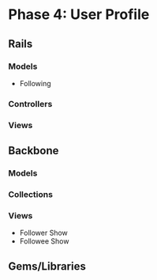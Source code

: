 # Phase 4: User Profile

## Rails
### Models
* Following

### Controllers

### Views

## Backbone
### Models

### Collections

### Views
* Follower Show
* Followee Show

## Gems/Libraries
